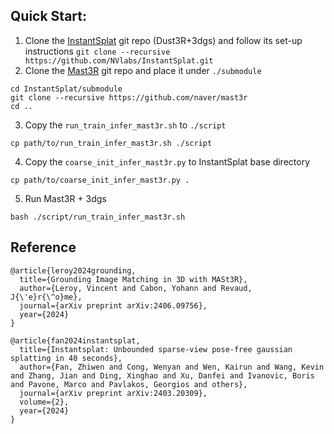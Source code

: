 ## Quick Start:

1. Clone the [InstantSplat](https://github.com/NVlabs/InstantSplat) git repo (Dust3R+3dgs) and follow its set-up instructions
```git clone --recursive https://github.com/NVlabs/InstantSplat.git```
2. Clone the [Mast3R](https://github.com/naver/mast3r) git repo and place it under ```./submodule```
```
cd InstantSplat/submodule
git clone --recursive https://github.com/naver/mast3r
cd ..
```
3. Copy the ```run_train_infer_mast3r.sh``` to ```./script```
```
cp path/to/run_train_infer_mast3r.sh ./script
```
4. Copy the ```coarse_init_infer_mast3r.py``` to InstantSplat base directory
```
cp path/to/coarse_init_infer_mast3r.py .
```
5. Run Mast3R + 3dgs
```
bash ./script/run_train_infer_mast3r.sh
```

## Reference
```
@article{leroy2024grounding,
  title={Grounding Image Matching in 3D with MASt3R},
  author={Leroy, Vincent and Cabon, Yohann and Revaud, J{\'e}r{\^o}me},
  journal={arXiv preprint arXiv:2406.09756},
  year={2024}
}

@article{fan2024instantsplat,
  title={Instantsplat: Unbounded sparse-view pose-free gaussian splatting in 40 seconds},
  author={Fan, Zhiwen and Cong, Wenyan and Wen, Kairun and Wang, Kevin and Zhang, Jian and Ding, Xinghao and Xu, Danfei and Ivanovic, Boris and Pavone, Marco and Pavlakos, Georgios and others},
  journal={arXiv preprint arXiv:2403.20309},
  volume={2},
  year={2024}
}
```
